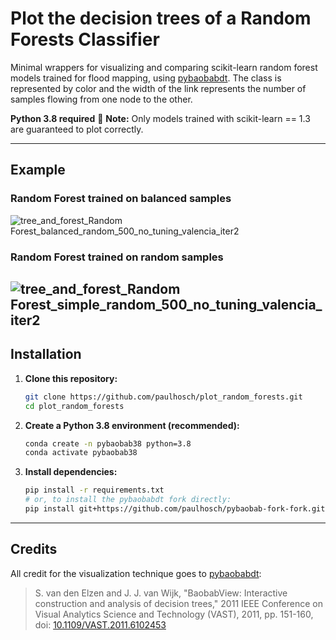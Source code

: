 # Plot the decision trees of a Random Forests Classifier 

Minimal wrappers for visualizing and comparing scikit-learn random forest models trained for flood mapping, using [pybaobabdt](https://gitlab.tue.nl/20040367/pybaobab). 
The class is represented by color and the width of the link represents the number of samples flowing from one node to the other.

**Python 3.8 required** :snake:
**Note:** Only models trained with scikit-learn == 1.3 are guaranteed to plot correctly.

---

## Example

### Random Forest trained on balanced samples
![tree_and_forest_Random Forest_balanced_random_500_no_tuning_valencia_iter2](https://github.com/user-attachments/assets/3d3b8116-7b93-4a2b-91ce-42f712de4c5c)

### Random Forest trained on random samples
![tree_and_forest_Random Forest_simple_random_500_no_tuning_valencia_iter2](https://github.com/user-attachments/assets/b4097540-070d-4aff-a02b-b8d9e5f79189)
---

## Installation

1. **Clone this repository:**
   ```bash
   git clone https://github.com/paulhosch/plot_random_forests.git
   cd plot_random_forests
   ```
2. **Create a Python 3.8 environment (recommended):**
   ```bash
   conda create -n pybaobab38 python=3.8
   conda activate pybaobab38
   ```
3. **Install dependencies:**
   ```bash
   pip install -r requirements.txt
   # or, to install the pybaobabdt fork directly:
   pip install git+https://github.com/paulhosch/pybaobab-fork-fork.git
   ```

---

## Credits

All credit for the visualization technique goes to [pybaobabdt](https://gitlab.tue.nl/20040367/pybaobab):

> S. van den Elzen and J. J. van Wijk, "BaobabView: Interactive construction and analysis of decision trees," 2011 IEEE Conference on Visual Analytics Science and Technology (VAST), 2011, pp. 151-160, doi: [10.1109/VAST.2011.6102453](https://doi.org/10.1109/VAST.2011.6102453)
